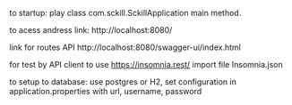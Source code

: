 to startup: 
play class com.sckill.SckillApplication main method.

to acess andress link:
 http://localhost:8080/

link for routes API
http://localhost:8080/swagger-ui/index.html

for test by API client to use https://insomnia.rest/ import file Insomnia.json

to setup to database:
use postgres or H2, set configuration in application.properties with url, username, password

